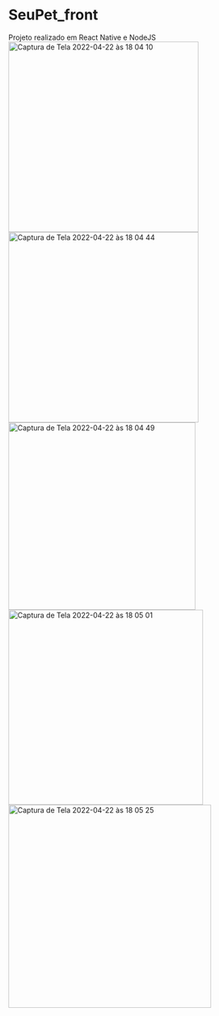 # SeuPet_front

Projeto realizado em React Native e NodeJS
<img width="376" alt="Captura de Tela 2022-04-22 às 18 04 10" src="https://user-images.githubusercontent.com/70456966/164916826-621d47e6-5f26-412b-83d2-aecb7a7e1920.png">
<img width="376" alt="Captura de Tela 2022-04-22 às 18 04 44" src="https://user-images.githubusercontent.com/70456966/164916834-243c69d8-18ec-41a9-990f-9cd407f36daa.png">
<img width="370" alt="Captura de Tela 2022-04-22 às 18 04 49" src="https://user-images.githubusercontent.com/70456966/164916837-613af1f3-bfda-40ff-b670-cbac6f2a4c43.png">
<img width="385" alt="Captura de Tela 2022-04-22 às 18 05 01" src="https://user-images.githubusercontent.com/70456966/164916840-6e372778-0b5a-48bb-b34a-9286a0fa66bb.png">
<img width="401" alt="Captura de Tela 2022-04-22 às 18 05 25" src="https://user-images.githubusercontent.com/70456966/164916842-5f45456d-bcaf-4281-926e-e0c7f59fde66.png">

